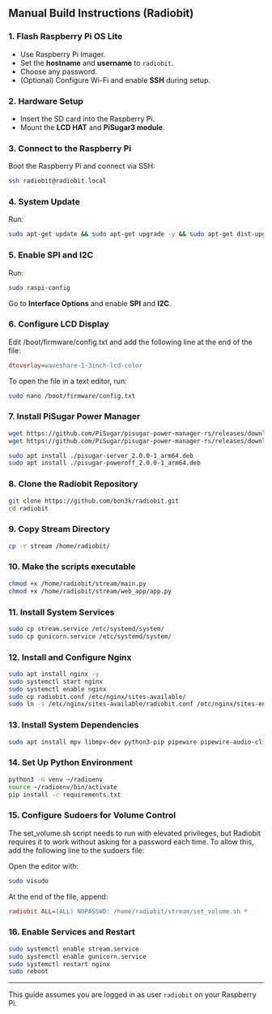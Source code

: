 ## Manual Build Instructions (Radiobit)

### 1. Flash Raspberry Pi OS Lite

* Use Raspberry Pi Imager.
* Set the **hostname** and **username** to `radiobit`.
* Choose any password.
* (Optional) Configure Wi-Fi and enable **SSH** during setup.

### 2. Hardware Setup

* Insert the SD card into the Raspberry Pi.
* Mount the **LCD HAT** and **PiSugar3 module**.

### 3. Connect to the Raspberry Pi

Boot the Raspberry Pi and connect via SSH:

```bash
ssh radiobit@radiobit.local
```

### 4. System Update

Run:

```bash
sudo apt-get update && sudo apt-get upgrade -y && sudo apt-get dist-upgrade -y
```

### 5. Enable SPI and I2C

Run:

```bash
sudo raspi-config
```

Go to **Interface Options** and enable **SPI** and **I2C**.

### 6. Configure LCD Display

Edit /boot/firmware/config.txt and add the following line at the end of the file:

```ini
dtoverlay=waveshare-1-3inch-lcd-color
```

To open the file in a text editor, run:

```bash
sudo nano /boot/firmware/config.txt
```

### 7. Install PiSugar Power Manager

```bash
wget https://github.com/PiSugar/pisugar-power-manager-rs/releases/download/v2.0.0/pisugar-server_2.0.0-1_arm64.deb
wget https://github.com/PiSugar/pisugar-power-manager-rs/releases/download/v2.0.0/pisugar-poweroff_2.0.0-1_arm64.deb
```

```bash
sudo apt install ./pisugar-server_2.0.0-1_arm64.deb
sudo apt install ./pisugar-poweroff_2.0.0-1_arm64.deb
```

### 8. Clone the Radiobit Repository

```bash
git clone https://github.com/bon3k/radiobit.git
cd radiobit
```

### 9. Copy Stream Directory

```bash
cp -r stream /home/radiobit/
```

### 10. Make the scripts executable

```bash
chmod +x /home/radiobit/stream/main.py
chmod +x /home/radiobit/stream/web_app/app.py
```

### 11. Install System Services

```bash
sudo cp stream.service /etc/systemd/system/
sudo cp gunicorn.service /etc/systemd/system/
```

### 12. Install and Configure Nginx

```bash
sudo apt install nginx -y
sudo systemctl start nginx
sudo systemctl enable nginx
sudo cp radiobit.conf /etc/nginx/sites-available/
sudo ln -s /etc/nginx/sites-available/radiobit.conf /etc/nginx/sites-enabled/
```

### 13. Install System Dependencies

```bash
sudo apt install mpv libmpv-dev python3-pip pipewire pipewire-audio-client-libraries
```

### 14. Set Up Python Environment

```bash
python3 -m venv ~/radioenv
source ~/radioenv/bin/activate
pip install -r requirements.txt
```

### 15. Configure Sudoers for Volume Control

The set_volume.sh script needs to run with elevated privileges, but Radiobit requires it to work without asking for a password each time.
To allow this, add the following line to the sudoers file:

Open the editor with:

```bash
sudo visudo
```

At the end of the file, append:

```ini
radiobit ALL=(ALL) NOPASSWD: /home/radiobit/stream/set_volume.sh *

```

### 16. Enable Services and Restart

```bash
sudo systemctl enable stream.service
sudo systemctl enable gunicorn.service
sudo systemctl restart nginx
sudo reboot
```

---

This guide assumes you are logged in as user `radiobit` on your Raspberry Pi.


